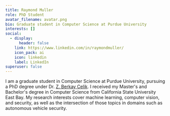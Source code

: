 ```yaml
---
title: Raymond Muller
role: PhD Student
avatar_filename: avatar.png
bio: Graduate student in Computer Science at Purdue University
interests: []
social:
  - display:
      header: false
    link: https://www.linkedin.com/in/raymondmuller/
    icon_pack: ai
    icon: linkedin
    label: LinkedIn
superuser: false
---
```

I am a graduate student in Computer Science at Purdue University, pursuing a PhD degree under Dr. [Z. Berkay Celik](https://beerkay.github.io/).  I received my Master's and Bachelor's degree in Computer Science from California State University East Bay.  My research interests cover machine learning, computer vision, and security, as well as the intersection of those topics in domains such as autonomous vehicle security.
